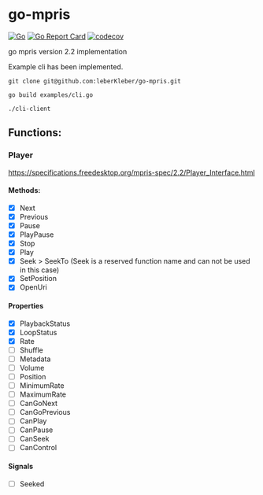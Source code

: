 # go-mpris

[![Go](https://github.com/leberKleber/go-mpris/workflows/go/badge.svg)](https://github.com/leberKleber/go-mpris/actions?query=workflow%3Ago)
[![Go Report Card](https://goreportcard.com/badge/github.com/leberKleber/go-mpris)](https://goreportcard.com/report/github.com/leberKleber/go-mpris)
[![codecov](https://codecov.io/gh/leberKleber/go-mpris/branch/main/graph/badge.svg)](https://codecov.io/gh/leberKleber/go-mpris)

go mpris version 2.2 implementation

Example cli has been implemented.

```shell
git clone git@github.com:leberKleber/go-mpris.git

go build examples/cli.go

./cli-client
```

## Functions:

### Player

https://specifications.freedesktop.org/mpris-spec/2.2/Player_Interface.html

#### Methods:
- [X] Next
- [X] Previous
- [X] Pause
- [X] PlayPause
- [X] Stop
- [X] Play
- [X] Seek > SeekTo (Seek is a reserved function name and can not be used in this case)
- [X] SetPosition
- [X] OpenUri

#### Properties
- [X] PlaybackStatus
- [X] LoopStatus
- [X] Rate
- [ ] Shuffle
- [ ] Metadata
- [ ] Volume
- [ ] Position
- [ ] MinimumRate
- [ ] MaximumRate
- [ ] CanGoNext
- [ ] CanGoPrevious
- [ ] CanPlay
- [ ] CanPause
- [ ] CanSeek
- [ ] CanControl

#### Signals
- [ ] Seeked
